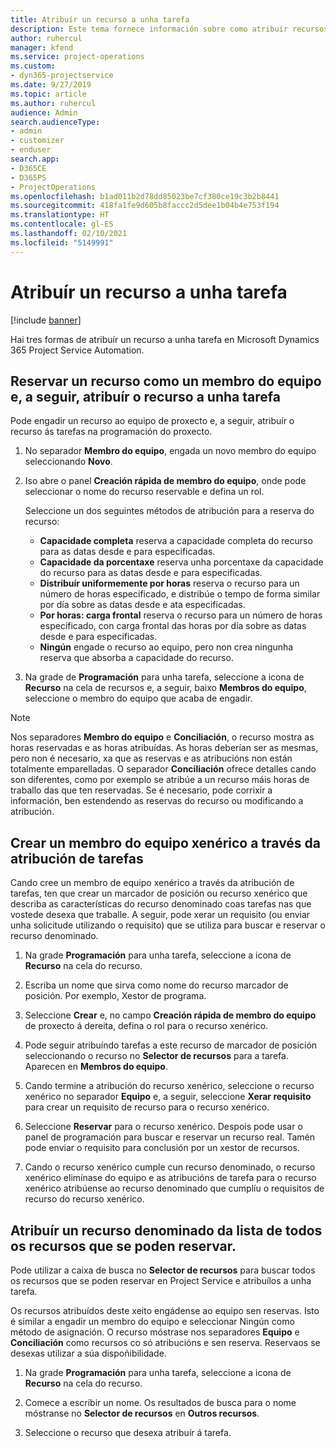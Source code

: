 ```yaml
---
title: Atribuír un recurso a unha tarefa
description: Este tema fornece información sobre como atribuír recursos a tarefas.
author: ruhercul
manager: kfend
ms.service: project-operations
ms.custom:
- dyn365-projectservice
ms.date: 9/27/2019
ms.topic: article
ms.author: ruhercul
audience: Admin
search.audienceType:
- admin
- customizer
- enduser
search.app:
- D365CE
- D365PS
- ProjectOperations
ms.openlocfilehash: b1ad011b2d78dd85023be7cf380ce19c3b2b8441
ms.sourcegitcommit: 418fa1fe9d605b8faccc2d5dee1b04b4e753f194
ms.translationtype: HT
ms.contentlocale: gl-ES
ms.lasthandoff: 02/10/2021
ms.locfileid: "5149991"
---
```

# <a name="assign-a-resource-to-a-task"></a>Atribuír un recurso a unha tarefa

[!include [banner](../includes/psa-now-project-operations.md)]

Hai tres formas de atribuír un recurso a unha tarefa en Microsoft Dynamics 365 Project Service Automation.

## <a name="book-a-resource-as-a-team-member-and-then-assign-the-resource-to-a-task"></a>Reservar un recurso como un membro do equipo e, a seguir, atribuír o recurso a unha tarefa

Pode engadir un recurso ao equipo de proxecto e, a seguir, atribuír o recurso ás tarefas na programación do proxecto.

1. No separador **Membro do equipo**, engada un novo membro do equipo seleccionando **Novo**. 

2. Iso abre o panel **Creación rápida de membro do equipo**, onde pode seleccionar o nome do recurso reservable e defina un rol. 

    Seleccione un dos seguintes métodos de atribución para a reserva do recurso:

    - **Capacidade completa** reserva a capacidade completa do recurso para as datas desde e para especificadas.
    - **Capacidade da porcentaxe** reserva unha porcentaxe da capacidade do recurso para as datas desde e para especificadas.
    - **Distribuír uniformemente por horas** reserva o recurso para un número de horas especificado, e distribúe o tempo de forma similar por día sobre as datas desde e ata especificadas.
    - **Por horas: carga frontal** reserva o recurso para un número de horas especificado, con carga frontal das horas por día sobre as datas desde e para especificadas.
    - **Ningún** engade o recurso ao equipo, pero non crea ningunha reserva que absorba a capacidade do recurso.

3. Na grade de **Programación** para unha tarefa, seleccione a icona de **Recurso** na cela de recursos e, a seguir, baixo **Membros do equipo**, seleccione o membro do equipo que acaba de engadir. 

> [!NOTE]
> Nos separadores **Membro do equipo** e **Conciliación**, o recurso mostra as horas reservadas e as horas atribuídas. As horas deberían ser as mesmas, pero non é necesario, xa que as reservas e as atribucións non están totalmente emparelladas. O separador **Conciliación** ofrece detalles cando son diferentes, como por exemplo se atribúe a un recurso máis horas de traballo das que ten reservadas. Se é necesario, pode corrixir a información, ben estendendo as reservas do recurso ou modificando a atribución.

## <a name="create-a-generic-team-member-through-task-assignment"></a>Crear un membro do equipo xenérico a través da atribución de tarefas

Cando cree un membro de equipo xenérico a través da atribución de tarefas, ten que crear un marcador de posición ou recurso xenérico que describa as características do recurso denominado coas tarefas nas que vostede desexa que traballe. A seguir, pode xerar un requisito (ou enviar unha solicitude utilizando o requisito) que se utiliza para buscar e reservar o recurso denominado.

1. Na grade **Programación** para unha tarefa, seleccione a icona de **Recurso** na cela do recurso.

2. Escriba un nome que sirva como nome do recurso marcador de posición. Por exemplo, Xestor de programa.

3. Seleccione **Crear** e, no campo **Creación rápida de membro do equipo** de proxecto á dereita, defina o rol para o recurso xenérico.

4. Pode seguir atribuíndo tarefas a este recurso de marcador de posición seleccionando o recurso no **Selector de recursos** para a tarefa. Aparecen en **Membros do equipo**.

5. Cando termine a atribución do recurso xenérico, seleccione o recurso xenérico no separador **Equipo** e, a seguir, seleccione **Xerar requisito** para crear un requisito de recurso para o recurso xenérico.

6. Seleccione **Reservar** para o recurso xenérico. Despois pode usar o panel de programación para buscar e reservar un recurso real. Tamén pode enviar o requisito para conclusión por un xestor de recursos.

7. Cando o recurso xenérico cumple cun recurso denominado, o recurso xenérico elimínase do equipo e as atribucións de tarefa para o recurso xenérico atribúense ao recurso denominado que cumplíu o requisitos de recurso do recurso xenérico.

## <a name="assign-a-named-resource-from-the-list-of-all-bookable-resources"></a>Atribuír un recurso denominado da lista de todos os recursos que se poden reservar.

Pode utilizar a caixa de busca no **Selector de recursos** para buscar todos os recursos que se poden reservar en Project Service e atribuílos a unha tarefa.

Os recursos atribuídos deste xeito engádense ao equipo sen reservas. Isto é similar a engadir un membro do equipo e seleccionar Ningún como método de asignación. O recurso móstrase nos separadores **Equipo** e **Conciliación** como recursos co só atribucións e sen reserva. Reservaos se desexas utilizar a súa dispoñibilidade.

1. Na grade **Programación** para unha tarefa, seleccione a icona de **Recurso** na cela do recurso.

2. Comece a escribir un nome. Os resultados de busca para o nome móstranse no **Selector de recursos** en **Outros recursos**.

3. Seleccione o recurso que desexa atribuír á tarefa.

